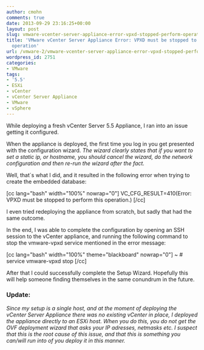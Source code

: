 ```yaml
---
author: cmohn
comments: true
date: 2013-09-29 23:16:25+00:00
layout: post
slug: vmware-vcenter-server-appliance-error-vpxd-stopped-perform-operation
title: 'VMware vCenter Server Appliance Error: VPXD must be stopped to perform this
  operation'
url: /vmware-2/vmware-vcenter-server-appliance-error-vpxd-stopped-perform-operation/
wordpress_id: 2751
categories:
- VMware
tags:
- '5.5'
- ESXi
- vCenter
- vCenter Server Appliance
- VMware
- vSphere
---
```


While deploying a fresh vCenter Server 5.5 Appliance, I ran into an issue getting it configured.

When the appliance is deployed, the first time you log in you get presented with the configuration wizard. _The wizard clearly states that if you want to set a static ip, or hostname, you should cancel the wizard, do the network configuration and then re-run the wizard after the fact._

Well, that´s what I did, and it resulted in the following error when trying to create the embedded database:

[cc lang="bash" width="100%" nowrap="0"]
VC_CFG_RESULT=410(Error: VPXD must be stopped to perform this operation.)
[/cc]

I even tried redeploying the appliance from scratch, but sadly that had the same outcome.

In the end, I was able to complete the configuration by opening an SSH session to the vCenter appliance, and running the following command to stop the vmware-vpxd service mentioned in the error message:

[cc lang="bash" width="100%" theme="blackboard" nowrap="0"]
~ # service vmware-vpxd stop
[/cc]

After that I could successfully complete the Setup Wizard. Hopefully this will help someone finding themselves in the same conundrum in the future.


### Update:


_Since my setup is a single host, and at the moment of deploying the vCenter Server Appliance there was no existing vCenter in place, I deployed the appliance directly to an ESXi host. When you do this, you do not get the OVF deployment wizard that asks your IP adresses, netmasks etc. I suspect that this is the root cause of this issue, and that this is something you can/will run into of you deploy it in this manner._
